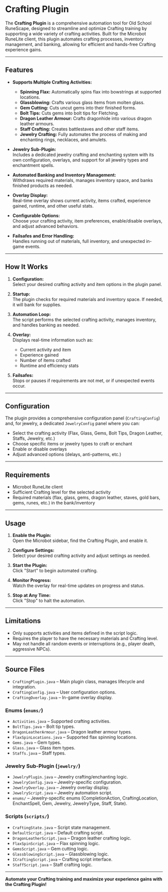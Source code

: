 ﻿# Crafting Plugin

The **Crafting Plugin** is a comprehensive automation tool for Old School RuneScape, designed to streamline and optimize Crafting training by supporting a wide variety of crafting activities. Built for the Microbot RuneLite client, this plugin automates crafting processes, inventory management, and banking, allowing for efficient and hands-free Crafting experience gains.

---

## Features

- **Supports Multiple Crafting Activities:**
    - **Spinning Flax:** Automatically spins flax into bowstrings at supported locations.
    - **Glassblowing:** Crafts various glass items from molten glass.
    - **Gem Cutting:** Cuts uncut gems into their finished forms.
    - **Bolt Tips:** Cuts gems into bolt tips for Fletching.
    - **Dragon Leather Armour:** Crafts dragonhide into various dragon leather armours.
    - **Staff Crafting:** Creates battlestaves and other staff items.
    - **Jewelry Crafting:** Fully automates the process of making and enchanting rings, necklaces, and amulets.

- **Jewelry Sub-Plugin:**  
  Includes a dedicated jewelry crafting and enchanting system with its own configuration, overlays, and support for all jewelry types and enchantment spells.

- **Automated Banking and Inventory Management:**  
  Withdraws required materials, manages inventory space, and banks finished products as needed.

- **Overlay Display:**  
  Real-time overlay shows current activity, items crafted, experience gained, runtime, and other useful stats.

- **Configurable Options:**  
  Choose your crafting activity, item preferences, enable/disable overlays, and adjust advanced behaviors.

- **Failsafes and Error Handling:**  
  Handles running out of materials, full inventory, and unexpected in-game events.

---

## How It Works

1. **Configuration:**  
   Select your desired crafting activity and item options in the plugin panel.

2. **Startup:**  
   The plugin checks for required materials and inventory space. If needed, it will bank for supplies.

3. **Automation Loop:**  
   The script performs the selected crafting activity, manages inventory, and handles banking as needed.

4. **Overlay:**  
   Displays real-time information such as:
    - Current activity and item
    - Experience gained
    - Number of items crafted
    - Runtime and efficiency stats

5. **Failsafes:**  
   Stops or pauses if requirements are not met, or if unexpected events occur.

---

## Configuration

The plugin provides a comprehensive configuration panel (`CraftingConfig`) and, for jewelry, a dedicated `JewelryConfig` panel where you can:

- Select the crafting activity (Flax, Glass, Gems, Bolt Tips, Dragon Leather, Staffs, Jewelry, etc.)
- Choose specific items or jewelry types to craft or enchant
- Enable or disable overlays
- Adjust advanced options (delays, anti-patterns, etc.)

---

## Requirements

- Microbot RuneLite client
- Sufficient Crafting level for the selected activity
- Required materials (flax, glass, gems, dragon leather, staves, gold bars, gems, runes, etc.) in the bank/inventory

---

## Usage

1. **Enable the Plugin:**  
   Open the Microbot sidebar, find the Crafting Plugin, and enable it.

2. **Configure Settings:**  
   Select your desired crafting activity and adjust settings as needed.

3. **Start the Plugin:**  
   Click "Start" to begin automated crafting.

4. **Monitor Progress:**  
   Watch the overlay for real-time updates on progress and status.

5. **Stop at Any Time:**  
   Click "Stop" to halt the automation.

---

## Limitations

- Only supports activities and items defined in the script logic.
- Requires the player to have the necessary materials and Crafting level.
- May not handle all random events or interruptions (e.g., player death, aggressive NPCs).

---

## Source Files

- `CraftingPlugin.java` – Main plugin class, manages lifecycle and integration.
- `CraftingConfig.java` – User configuration options.
- `CraftingOverlay.java` – In-game overlay display.

### Enums (`enums/`)
- `Activities.java` – Supported crafting activities.
- `BoltTips.java` – Bolt tip types.
- `DragonLeatherArmour.java` – Dragon leather armour types.
- `FlaxSpinLocations.java` – Supported flax spinning locations.
- `Gems.java` – Gem types.
- `Glass.java` – Glass item types.
- `Staffs.java` – Staff types.

### Jewelry Sub-Plugin (`jewelry/`)
- `JewelryPlugin.java` – Jewelry crafting/enchanting logic.
- `JewelryConfig.java` – Jewelry-specific configuration.
- `JewelryOverlay.java` – Jewelry overlay display.
- `JewelryScript.java` – Jewelry automation script.
- `enums/` – Jewelry-specific enums (CompletionAction, CraftingLocation, EnchantSpell, Gem, Jewelry, JewelryType, Staff, State).

### Scripts (`scripts/`)
- `CraftingState.java` – Script state management.
- `DefaultScript.java` – Default crafting script.
- `DragonLeatherScript.java` – Dragon leather crafting logic.
- `FlaxSpinScript.java` – Flax spinning logic.
- `GemsScript.java` – Gem cutting logic.
- `GlassblowingScript.java` – Glassblowing logic.
- `ICraftingScript.java` – Crafting script interface.
- `StaffScript.java` – Staff crafting logic.

---

**Automate your Crafting training and maximize your experience gains with the Crafting Plugin!**